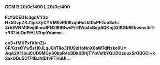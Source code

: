 #### GCM R 20/0c/400 L 20/0c/400
**FcYGDEU1c3gdVY2z**<br/>**Hx5DvpZKJ1ipkZyCYVM0vR9l9zqhRoLkt0sPF2uo8aE=**<br/>**3rhSVNMtRwj6lmwIPN2lR9BweP/rRWo4xBejrAQKnj53lKGbREbwmv4rTrzR32idjOnPiHLV3qcYdamm...**<br/><br/>
**en3+fMKPxfVbnZj+**<br/>**6F/GzsCYw5sH0JLqJ6hTRo3HU9xHoNnX6aW7dNzko9U=**<br/>**AqA2X11bui0UD9MGy30hpR4xBDk6BHjTYbVefbYQUDUzquxSrOBGCI+k2axODu5Cf74BJNlDfvFTHuUI...**